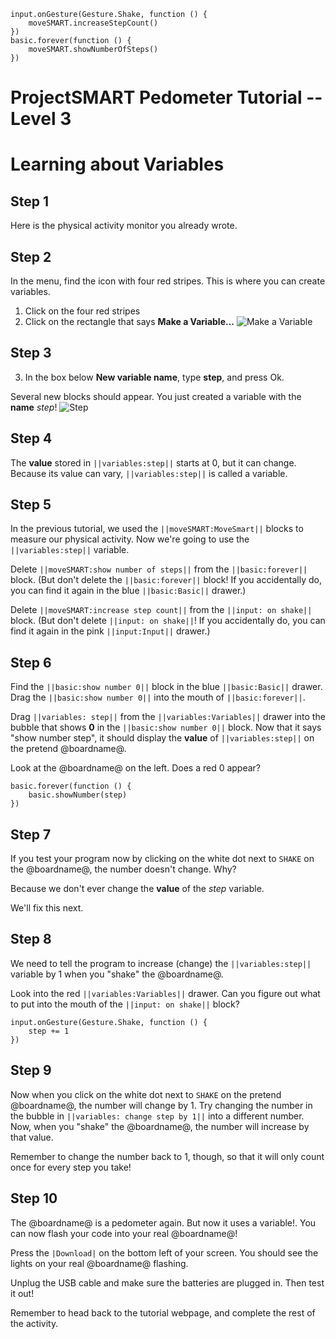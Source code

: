 ```template
input.onGesture(Gesture.Shake, function () {
    moveSMART.increaseStepCount()
})
basic.forever(function () {
    moveSMART.showNumberOfSteps()
})
```
# ProjectSMART Pedometer Tutorial -- Level 3
# Learning about Variables


## Step 1

Here is the physical activity monitor you already wrote.

## Step 2

In the menu, find the icon with four red stripes. This is where you can create variables.
1. Click on the four red stripes
2. Click on the rectangle that says **Make a Variable...**
![Make a Variable](https://raw.githubusercontent.com/UT-MPC/pxt-moveSMART/master/make-a-variable.png)

## Step 3

3. In the box below **New variable name**, type **step**, and press Ok.

Several new blocks should appear.
You just created a variable with the **name** *step*!
![Step](https://raw.githubusercontent.com/UT-MPC/pxt-moveSMART/master/step.png)

## Step 4

The **value** stored in ``||variables:step||`` starts at 0, but it can change. Because its value can vary, ``||variables:step||`` is called a variable.

## Step 5

In the previous tutorial, we used the ``||moveSMART:MoveSmart||`` blocks to measure our physical activity. Now we're going to use the ``||variables:step||`` variable.

Delete ``||moveSMART:show number of steps||`` from the ``||basic:forever||`` block. (But don't delete the ``||basic:forever||`` block! If you accidentally do, you can find it again in the blue ``||basic:Basic||`` drawer.)

Delete ``||moveSMART:increase step count||`` from the ``||input: on shake||`` block. (But don't delete ``||input: on shake||``! If you accidentally do, you can find it again in the pink ``||input:Input||`` drawer.)

## Step 6

Find the ``||basic:show number 0||`` block in the blue ``||basic:Basic||`` drawer.
Drag the ``||basic:show number 0||`` into the mouth of ``||basic:forever||``.

Drag ``||variables: step||`` from the ``||variables:Variables||`` drawer into the bubble that shows **0** in the ``||basic:show number 0||`` block.
Now that it says "show number step", it should display the **value** of ``||variables:step||`` on the pretend @boardname@.

Look at the @boardname@ on the left. Does a red 0 appear?

```blocks
basic.forever(function () {
    basic.showNumber(step)
})
```

## Step 7

If you test your program now by clicking on the white dot next to `SHAKE` on the @boardname@, the number doesn't change. Why?

Because we don't ever change the **value** of the *step* variable.

We'll fix this next.


## Step 8

We need to tell the program to increase (change) the ``||variables:step||`` variable by 1 when you "shake" the @boardname@.

Look into the red ``||variables:Variables||`` drawer. Can you figure out what to put into the mouth of the ``||input: on shake||`` block?

```blocks
input.onGesture(Gesture.Shake, function () {
    step += 1
})
```

## Step 9

Now when you click on the white dot next to `SHAKE` on the pretend @boardname@, the number will change by 1.
Try changing the number in the bubble in ``||variables: change step by 1||`` into a different number.
Now, when you "shake" the @boardname@, the number will increase by that value.

Remember to change the number back to 1, though, so that it will only count once for every step you take!

## Step 10

The @boardname@ is a pedometer again. But now it uses a variable!.
You can now flash your code into your real @boardname@!

Press the ``|Download|`` on the bottom left of your screen.
You should see the lights on your real @boardname@ flashing.

Unplug the USB cable and make sure the batteries are plugged in. Then test it out!

Remember to head back to the tutorial webpage, and complete the rest of the activity.